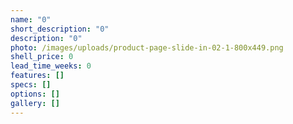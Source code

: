 ```yaml
---
name: "0"
short_description: "0"
description: "0"
photo: /images/uploads/product-page-slide-in-02-1-800x449.png
shell_price: 0
lead_time_weeks: 0
features: []
specs: []
options: []
gallery: []
---
```


